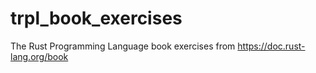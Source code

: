 # trpl_book_exercises
The Rust Programming Language book exercises from https://doc.rust-lang.org/book
